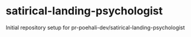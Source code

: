 # satirical-landing-psychologist

Initial repository setup for pr-poehali-dev/satirical-landing-psychologist